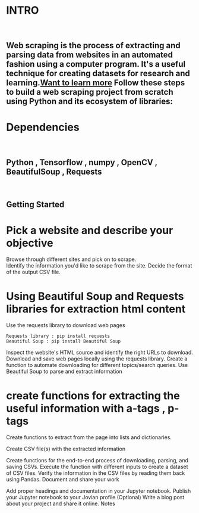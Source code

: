 # INTRO
<br />

## Web scraping is the process of extracting and parsing data from websites in an automated fashion using a computer program. It's a useful technique for creating datasets for research and learning.[Want to learn more](https://towardsdatascience.com/https-medium-com-hiren787-patel-web-scraping-applications-a6f370d316f4) Follow these steps to build a web scraping project from scratch using Python and its ecosystem of libraries:

# Dependencies
<br />

## Python , Tensorflow , numpy , OpenCV , BeautifulSoup , Requests

<br />

## Getting Started

# Pick a website and describe your objective

Browse through different sites and pick on to scrape.  
Identify the information you'd like to scrape from the site. Decide the format of the output CSV file.

# Using Beautiful Soup and Requests libraries for extraction html content

Use the requests library to download web pages

```
Requests library : pip install requests
Beautiful Soup : pip install Beautiful Soup
```


Inspect the website's HTML source and identify the right URLs to download.
Download and save web pages locally using the requests library.
Create a function to automate downloading for different topics/search queries.
Use Beautiful Soup to parse and extract information

# create functions for extracting the useful information with a-tags , p-tags 

Create functions to extract from the page into lists and dictionaries.


Create CSV file(s) with the extracted information

Create functions for the end-to-end process of downloading, parsing, and saving CSVs.
Execute the function with different inputs to create a dataset of CSV files.
Verify the information in the CSV files by reading them back using Pandas.
Document and share your work

Add proper headings and documentation in your Jupyter notebook.
Publish your Jupyter notebook to your Jovian profile
(Optional) Write a blog post about your project and share it online.
Notes 
